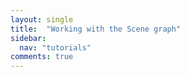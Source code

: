 ```yaml
---
layout: single
title:  "Working with the Scene graph"
sidebar:
  nav: "tutorials"
comments: true
---
```

